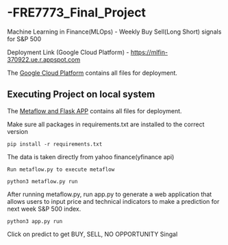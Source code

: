 # -FRE7773_Final_Project
Machine Learning in Finance(MLOps)  - Weekly Buy Sell(Long Short) signals for S&P 500

Deployment Link (Google Cloud Platform) - https://mlfin-370922.ue.r.appspot.com

The [Google Cloud Platform][1] contains all files for deployment. 

[1]:https://github.com/theachalshah/-FRE7773_Final_Project/tree/main/Google%20Cloud%20Platform "Google Cloud Platform"

## Executing Project on local system

The [Metaflow and Flask APP][2] contains all files for deployment. 

[2]:[https://github.com/theachalshah/-FRE7773_Final_Project/tree/main/Metaflow%20and%20Flask%20APP] "Metaflow and Flask APP"


Make sure all packages in requirements.txt are installed to the correct version

```
pip install -r requirements.txt
```

The data is taken directly from yahoo finance(yfinance api)

```
Run metaflow.py to execute metaflow 
```
```
python3 metaflow.py run
```

After running metaflow.py, run app.py to generate a web application that allows users to input price and technical indicators  to make a prediction for next week S&P 500 index. 

```
python3 app.py run
```

Click on predict to get BUY, SELL, NO OPPORTUNITY Singal
